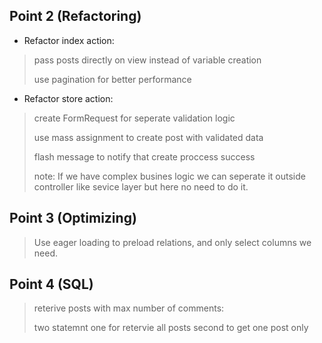 ## Point 2 (Refactoring)
* Refactor index action: <br />
> pass posts directly on view instead of variable creation
>
> use pagination for better performance

  * Refactor store action: <br />
> create FormRequest for seperate validation logic
> 
> use mass assignment to create post with validated data
> 
>  flash message to notify that create proccess success
> 
>  note: If we have complex busines logic we can seperate it outside controller
>  like sevice layer but here no need to do it.

## Point 3 (Optimizing)
> Use eager loading to preload relations, and only select columns we need.

## Point 4 (SQL)
> reterive posts with max number of comments:
> 
> two statemnt one for retervie all posts second to get one post only
